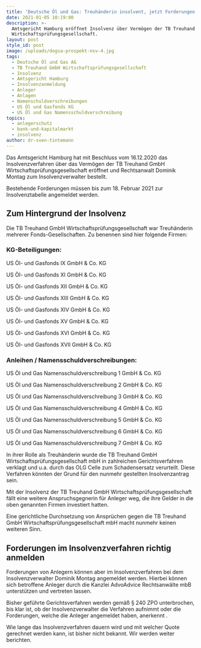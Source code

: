 ```yaml
---
title: 'Deutsche Öl und Gas: Treuhänderin insolvent, jetzt Forderungen anmelden'
date: 2021-01-05 10:19:00
description: >-
  Amtsgericht Hamburg eröffnet Insolvenz über Vermögen der TB Treuhand
  Wirtschaftsprüfungsgesellschaft.
layout: post
style_id: post
image: /uploads/dogsa-prospekt-nsv-4.jpg
tags:
  - Deutsche Öl und Gas AG
  - TB Treuhand GmbH Wirtschaftsprüfungsgesellschaft
  - Insolvenz
  - Amtsgericht Hamburg
  - Insolvenzanmeldung
  - Anleger
  - Anlagen
  - Namenschuldverschreibungen
  - US Öl und Gasfonds KG
  - US Öl und Gas Namensschuldverschreibung
topics:
  - anlegerschutz
  - bank-und-kapitalmarkt
  - insolvenz
author: dr-sven-tintemann
---
```

Das Amtsgericht Hamburg hat mit Beschluss vom 16.12.2020 das Insolvenzverfahren über das Vermögen der TB Treuhand GmbH Wirtschaftsprüfungsgesellschaft eröffnet und Rechtsanwalt Dominik Montag zum Insolvenzverwalter bestellt.

Bestehende Forderungen müssen bis zum 18. Februar 2021 zur Insolvenztabelle angemeldet werden.

## Zum Hintergrund der Insolvenz

Die TB Treuhand GmbH Wirtschaftsprüfungsgesellschaft war Treuhänderin mehrerer Fonds-Gesellschaften. Zu benennen sind hier folgende Firmen:

### KG-Beteiligungen:

US Öl- und Gasfonds IX GmbH & Co. KG

US Öl- und Gasfonds XI GmbH & Co. KG

US Öl- und Gasfonds XII GmbH & Co. KG

US Öl- und Gasfonds XIII GmbH & Co. KG

US Öl- und Gasfonds XIV GmbH & Co. KG

US Öl- und Gasfonds XV GmbH & Co. KG

US Öl- und Gasfonds XVI GmbH & Co. KG

US Öl- und Gasfonds XVII GmbH & Co. KG

### Anleihen / Namensschuldverschreibungen:

US Öl und Gas Namensschuldverschreibung 1 GmbH & Co. KG

US Öl und Gas Namensschuldverschreibung 2 GmbH & Co. KG

US Öl und Gas Namensschuldverschreibung 3 GmbH & Co. KG

US Öl und Gas Namensschuldverschreibung 4 GmbH & Co. KG

US Öl und Gas Namensschuldverschreibung 5 GmbH & Co. KG

US Öl und Gas Namensschuldverschreibung 6 GmbH & Co. KG

US Öl und Gas Namensschuldverschreibung 7 GmbH & Co. KG

In ihrer Rolle als Treuhänderin wurde die TB Treuhand GmbH Wirtschaftsprüfungsgesellschaft mbH in zahlreichen Gerichtsverfahren verklagt und u.a. durch das OLG Celle zum Schadensersatz verurteilt. Diese Verfahren könnten der Grund für den nunmehr gestellten Insolvenzantrag sein.

Mit der Insolvenz der TB Treuhand GmbH Wirtschaftsprüfungsgesellschaft fällt eine weitere Anspruchsgegnerin für Anleger weg, die ihre Gelder in die oben genannten Firmen investiert hatten.

Eine gerichtliche Durchsetzung von Ansprüchen gegen die TB Treuhand GmbH Wirtschaftsprüfungsgesellschaft mbH macht nunmehr keinen weiteren Sinn.

## Forderungen im Insolvenzverfahren richtig anmelden

Forderungen von Anlegern können aber im Insolvenzverfahren bei dem Insolvenzverwalter Dominik Montag angemeldet werden. Hierbei können sich betroffene Anleger durch die Kanzlei AdvoAdvice Rechtsanwälte mbB unterstützen und vertreten lassen.

Bisher geführte Gerichtsverfahren werden gemäß § 240 ZPO unterbrochen, bis klar ist, ob der Insolvenzverwalter die Verfahren aufnimmt oder die Forderungen, welche die Anleger angemeldet haben, anerkennt .

Wie lange das Insolvenzverfahren dauern wird und mit welcher Quote gerechnet werden kann, ist bisher nicht bekannt. Wir werden weiter berichten.